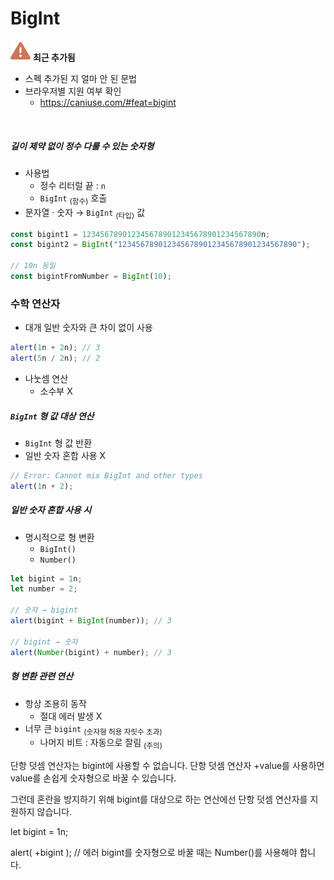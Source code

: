 BigInt
======

<img class="icon" src="../../images/commons/icons/triangle-exclamation-solid.svg" /> **최근 추가됨**

- 스펙 추가된 지 얼마 안 된 문법
- 브라우저별 지원 여부 확인
  - https://caniuse.com/#feat=bigint

<br />

##### 길이 제약 없이 정수 다룰 수 있는 숫자형
- 사용법
  - 정수 리터럴 끝 : `n`
  - `BigInt` <sub>(함수)</sub> 호출
- 문자열 · 숫자 → `BigInt` <sub>(타입)</sub> 값
```javascript
const bigint1 = 1234567890123456789012345678901234567890n;
const bigint2 = BigInt("1234567890123456789012345678901234567890");

// 10n 동일
const bigintFromNumber = BigInt(10);
```

### 수학 연산자
- 대개 일반 숫자와 큰 차이 없이 사용
```javascript
alert(1n + 2n); // 3
alert(5n / 2n); // 2
```
- 나눗셈 연산
  - 소수부 X

##### `BigInt` 형 값 대상 연산
- `BigInt` 형 값 반환
- 일반 숫자 혼합 사용 X
```javascript
// Error: Cannot mix BigInt and other types
alert(1n + 2);
```

##### 일반 숫자 혼합 사용 시
- 명시적으로 형 변환
  - `BigInt()`
  - `Number()`
```javascript
let bigint = 1n;
let number = 2;

// 숫자 → bigint
alert(bigint + BigInt(number)); // 3

// bigint → 숫자
alert(Number(bigint) + number); // 3
```
##### 형 변환 관련 연산
- 항상 조용히 동작
  - 절대 에러 발생 X
- 너무 큰 `bigint` <sub>(숫자형 허용 자릿수 초과)</sub>
  - 나머지 비트 : 자동으로 잘림 <sub>(주의)</sub>

단항 덧셈 연산자는 bigint에 사용할 수 없습니다.
단항 덧셈 연산자 +value를 사용하면 value를 손쉽게 숫자형으로 바꿀 수 있습니다.

그런데 혼란을 방지하기 위해 bigint를 대상으로 하는 연산에선 단항 덧셈 연산자를 지원하지 않습니다.

let bigint = 1n;

alert( +bigint ); // 에러
bigint를 숫자형으로 바꿀 때는 Number()를 사용해야 합니다.